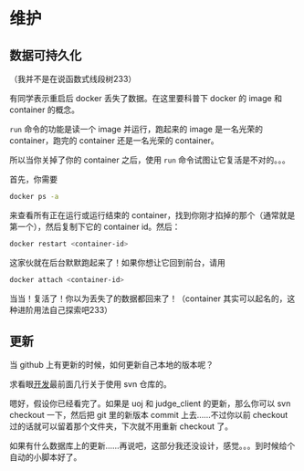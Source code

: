 # 维护

## 数据可持久化

（我并不是在说函数式线段树233）

有同学表示重启后 docker 丢失了数据。在这里要科普下 docker 的 image 和 container 的概念。

`run` 命令的功能是读一个 image 并运行，跑起来的 image 是一名光荣的 container，跑完的 container 还是一名光荣的 container。

所以当你关掉了你的 container 之后，使用 `run` 命令试图让它复活是不对的。。。

首先，你需要
```sh
docker ps -a
```
来查看所有正在运行或运行结束的 container，找到你刚才掐掉的那个（通常就是第一个），然后复制下它的 container id。然后：
```sh
docker restart <container-id>
```
这家伙就在后台默默跑起来了！如果你想让它回到前台，请用
```sh
docker attach <container-id>
```
当当！复活了！你以为丢失了的数据都回来了！（container 其实可以起名的，这种进阶用法自己探索吧233）

## 更新

当 github 上有更新的时候，如何更新自己本地的版本呢？

求看眼[开发](/dev/)最前面几行关于使用 svn 仓库的。

嗯好，假设你已经看完了。如果是 uoj 和 judge_client 的更新，那么你可以 svn checkout 一下，然后把 git 里的新版本 commit 上去……不过你以前 checkout 过的话就可以留着那个文件夹，下次就不用重新 checkout 了。

如果有什么数据库上的更新……再说吧，这部分我还没设计，感觉。。。到时候给个自动的小脚本好了。

